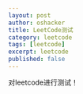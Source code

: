 ```yaml
---
layout: post 
author: oshacker
title: LeetCode测试
category: leetcode
tags: [leetcode]
excerpt: leetcode
published: false
---
```



对leetcode进行测试！